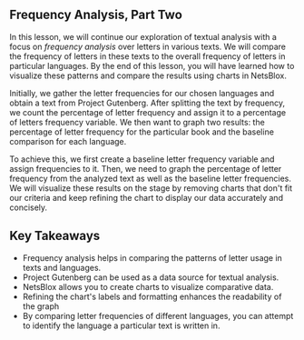 ## Frequency Analysis, Part Two

In this lesson, we will continue our exploration of textual analysis with a focus on *frequency analysis* over letters in various texts. We will compare the frequency of letters in these texts to the overall frequency of letters in particular languages. By the end of this lesson, you will have learned how to visualize these patterns and compare the results using charts in NetsBlox.

Initially, we gather the letter frequencies for our chosen languages and obtain a text from Project Gutenberg. After splitting the text by frequency, we count the percentage of letter frequency and assign it to a percentage of letters frequency variable. We then want to graph two results: the percentage of letter frequency for the particular book and the baseline comparison for each language.

To achieve this, we first create a baseline letter frequency variable and assign frequencies to it. Then, we need to graph the percentage of letter frequency from the analyzed text as well as the baseline letter frequencies. We will visualize these results on the stage by removing charts that don't fit our criteria and keep refining the chart to display our data accurately and concisely.

## Key Takeaways
- Frequency analysis helps in comparing the patterns of letter usage in texts and languages.
- Project Gutenberg can be used as a data source for textual analysis.
- NetsBlox allows you to create charts to visualize comparative data.
- Refining the chart's labels and formatting enhances the readability of the graph
- By comparing letter frequencies of different languages, you can attempt to identify the language a particular text is written in.
